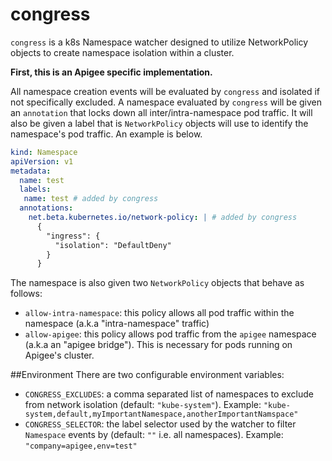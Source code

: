 # congress

`congress` is a k8s Namespace watcher designed to utilize NetworkPolicy objects to create namespace isolation within a cluster. 

**First, this is an Apigee specific implementation.**

All namespace creation events will be evaluated by `congress` and isolated if not specifically excluded. A namespace evaluated by `congress` will be given an `annotation` that locks down all inter/intra-namespace pod traffic. It will also be given a label that is `NetworkPolicy` objects will use to identify the namespace's pod traffic. An example is below.
```yaml
kind: Namespace
apiVersion: v1
metadata:
  name: test
  labels:
   name: test # added by congress
  annotations:
    net.beta.kubernetes.io/network-policy: | # added by congress
      {
        "ingress": {
          "isolation": "DefaultDeny"
        }
      }
```
The namespace is also given two `NetworkPolicy` objects that behave as follows:
* `allow-intra-namespace`: this policy allows all pod traffic within the namespace (a.k.a "intra-namespace" traffic)
* `allow-apigee`: this policy allows pod traffic from the `apigee` namespace (a.k.a an "apigee bridge"). This is necessary for pods running on Apigee's cluster.

##Environment
There are two configurable environment variables: 
* `CONGRESS_EXCLUDES`: a comma separated list of namespaces to exclude from network isolation (default: `"kube-system"`). Example: `"kube-system,default,myImportantNamespace,anotherImportantNamspace"`
* `CONGRESS_SELECTOR`: the label selector used by the watcher to filter `Namespace` events by (default: `""` i.e. all namespaces).
  Example: `"company=apigee,env=test"`
